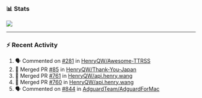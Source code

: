 ### :bar_chart: Stats

<a href="#">
  <img align="center" src="https://github-readme-stats.vercel.app/api?username=henryqw&count_private=true&show_icons=true" />
</a>
<!-- <a href="#">
  <img align="center" src="https://github-readme-stats-git-master.henryqw.vercel.app/api/top-langs/?username=HenryQW&layout=compact" />
</a> -->

---

### :zap: Recent Activity

<!--START_SECTION:activity-->

1. 🗣 Commented on [#281](https://github.com/HenryQW/Awesome-TTRSS/issues/281) in [HenryQW/Awesome-TTRSS](https://github.com/HenryQW/Awesome-TTRSS)
2. 🎉 Merged PR [#85](https://github.com/HenryQW/Thank-You-Japan/pull/85) in [HenryQW/Thank-You-Japan](https://github.com/HenryQW/Thank-You-Japan)
3. 🎉 Merged PR [#761](https://github.com/HenryQW/api.henry.wang/pull/761) in [HenryQW/api.henry.wang](https://github.com/HenryQW/api.henry.wang)
4. 🎉 Merged PR [#760](https://github.com/HenryQW/api.henry.wang/pull/760) in [HenryQW/api.henry.wang](https://github.com/HenryQW/api.henry.wang)
5. 🗣 Commented on [#844](https://github.com/AdguardTeam/AdguardForMac/issues/844) in [AdguardTeam/AdguardForMac](https://github.com/AdguardTeam/AdguardForMac)
<!--END_SECTION:activity-->
